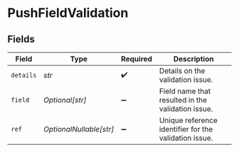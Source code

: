 # PushFieldValidation


## Fields

| Field                                                 | Type                                                  | Required                                              | Description                                           |
| ----------------------------------------------------- | ----------------------------------------------------- | ----------------------------------------------------- | ----------------------------------------------------- |
| `details`                                             | *str*                                                 | :heavy_check_mark:                                    | Details on the validation issue.                      |
| `field`                                               | *Optional[str]*                                       | :heavy_minus_sign:                                    | Field name that resulted in the validation issue.     |
| `ref`                                                 | *OptionalNullable[str]*                               | :heavy_minus_sign:                                    | Unique reference identifier for the validation issue. |